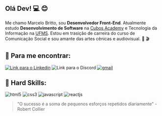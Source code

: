 ## Olá Dev! :computer: :blush: 

Me chamo Marcelo Britto, sou **Desenvolvedor Front-End**. Atualmente estudo **Desenvolvimento de Software** na [Cubos Academy](https://cubos.academy/) e Tecnologia da Informação na [UFMS](https://www.ufms.br/). Estou em trasição de carreira do curso de Comunicação Social e sou amante das artes cênicas e audiovisual. :disguised_face: :clapper:

## 	:speech_balloon: Para me encontrar:

[![Link para o Linkedin](https://img.shields.io/badge/LinkedIn-0077B5?style=for-the-badge&logo=linkedin&logoColor=white)](https://www.linkedin.com/in/marcelo-britto/)
![Link para o Discord](https://img.shields.io/badge/Discord-5865F2?style=for-the-badge&logo=discord&logoColor=white)
<a href="mailto:jmarcelobc@gmail.com" target="_blank"> 
   <img src="https://img.shields.io/badge/Gmail-D14836?style=for-the-badge&logo=gmail&logoColor=white" alt="gmail" />
</a>

## 	:open_hands: Hard Skills:
![html5](https://img.shields.io/badge/HTML5-E34F26?style=for-the-badge&logo=html5&logoColor=white)
![css3](https://img.shields.io/badge/CSS3-1572B6?style=for-the-badge&logo=css3&logoColor=white)
![javascript](https://img.shields.io/badge/JavaScript-323330?style=for-the-badge&logo=javascript&logoColor=F7DF1E)
![reactjs](https://img.shields.io/badge/React-20232A?style=for-the-badge&logo=react&logoColor=61DAFB)

> "O sucesso é a soma de pequenos esforços repetidos diariamente" - Robert Collier
